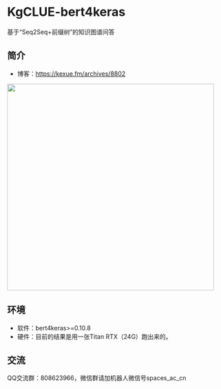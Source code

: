 # KgCLUE-bert4keras
基于“Seq2Seq+前缀树”的知识图谱问答

## 简介
- 博客：https://kexue.fm/archives/8802

<img src="https://kexue.fm/usr/uploads/2021/12/1364258025.png" width=480>

## 环境
- 软件：bert4keras>=0.10.8
- 硬件：目前的结果是用一张Titan RTX（24G）跑出来的。

## 交流
QQ交流群：808623966，微信群请加机器人微信号spaces_ac_cn
